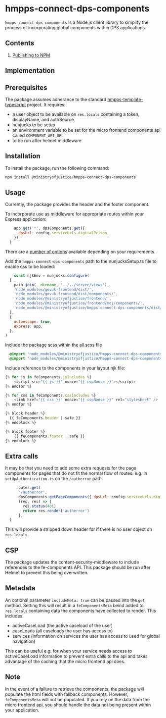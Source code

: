# hmpps-connect-dps-components

`hmpps-connect-dps-components` is a Node.js client library to simplify the process of incorporating global components within DPS applications.

## Contents

1. [Publishing to NPM](readme/publishing.md)


## Implementation

## Prerequisites

The package assumes adherance to the standard [hmpps-template-typescript](https://github.com/ministryofjustice/hmpps-template-typescript) project.
It requires:
 - a user object to be available on `res.locals` containing a token, displayName, and authSource.
 - nunjucks to be setup
 - an environment variable to be set for the micro frontend components api called `COMPONENT_API_URL`
 - to be run after helmet middleware

## Installation

To install the package, run the following command:

```bash
npm install @ministryofjustice/hmpps-connect-dps-components
```

## Usage

Currently, the package provides the header and the footer component.

To incorporate use as middleware for appropriate routes within your Express application:

```javascript
    app.get('*', dpsComponents.get({
      dpsUrl: config.serviceUrls.digitalPrison,
    })
  )
```

There are a [number of options](./src/index.ts) available depending on your requirements.

Add the `hmpps-connect-dps-components` path to the nunjucksSetup.ts file to enable css to be loaded:

```javascript
    const njkEnv = nunjucks.configure(
  [
    path.join(__dirname, '../../server/views'),
    'node_modules/govuk-frontend/dist/',
    'node_modules/govuk-frontend/dist/components/',
    'node_modules/@ministryofjustice/frontend/',
    'node_modules/@ministryofjustice/frontend/moj/components/',
    'node_modules/@ministryofjustice/hmpps-connect-dps-components/dist/assets/',
  ],
  {
    autoescape: true,
    express: app,
  },
)
```

Include the package scss within the all.scss file
```scss
  @import 'node_modules/@ministryofjustice/hmpps-connect-dps-components/dist/assets/footer';
  @import 'node_modules/@ministryofjustice/hmpps-connect-dps-components/dist/assets/header-bar';
```

Include reference to the components in your layout.njk file:

```typescript
{% for js in feComponents.jsIncludes %}
    <script src="{{ js }}" nonce="{{ cspNonce }}"></script>
{% endfor %}

{% for css in feComponents.cssIncludes %}
    <link href="{{ css }}" nonce="{{ cspNonce }}" rel="stylesheet" />
{% endfor %}
```
```typescript
{% block header %}
  {{ feComponents.header | safe }}
{% endblock %}
```
```typescript
{% block footer %}
    {{ feComponents.footer | safe }}
{% endblock %}
```

## Extra calls

It may be that you need to add some extra requests for the page components for pages that do not fit the normal flow of routes. e.g. in `setUpAuthentication.ts` on the `/autherror` path:

```javascript
     router.get(
      '/autherror',
      dpsComponents.getPageComponents({ dpsUrl: config.serviceUrls.digitalPrison }),
      (req, res) => {
        res.status(401)
        return res.render('autherror')
      },
  )
```

This will provide a stripped down header for if there is no user object on `res.locals`.

## CSP

The package updates the content-security-middleware to include references to the fe-components API. This package should be run after Helmet to prevent this being overwritten.

## Metadata

An optional parameter `includeMeta: true` can be passed into the `get` method. Setting this will result in a `feComponentsMeta` beind added to `res.locals` containing data the components have collected to render. This includes:

- activeCaseLoad (the active caseload of the user)
- caseLoads (all caseloads the user has access to)
- services (information on services the user has access to used for global navigation)

This can be useful e.g. for when your service needs access to activeCaseLoad information to prevent extra calls to the api and takes advantage of the caching that the micro frontend api does.

## Note

In the event of a failure to retrieve the components, the package will populate the html fields with fallback components. However, `feComponentsMeta` will not be populated. If you rely on the data from the micro frontend api, you should handle the data not being present within your application.
